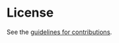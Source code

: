 # License

See the
[guidelines for contributions](https://github.com/trustoverip/tswg-ipex-specification/blob/main/CONTRIBUTING.md).
